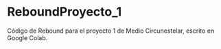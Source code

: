 # ReboundProyecto_1
Código de Rebound para el proyecto 1 de Medio Circunestelar, escrito en Google Colab.
